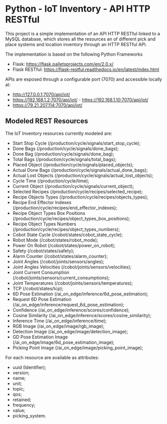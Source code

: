 # Python - IoT Inventory - API HTTP RESTful

This project is a simple implementation of an API HTTP RESTful linked to a MySQL database, 
which stores all the resources an of different pick and place systems and location inventory through 
an HTTP RESTful API.

The implementation is based on the following Python Frameworks 

- Flask: https://flask.palletsprojects.com/en/2.0.x/
- Flask RESTful: https://flask-restful.readthedocs.io/en/latest/index.html

APIs are exposed through a configurable port (7070) and accessible locally at: 
- http://127.0.0.1:7070/api/iot/
- https://192.168.1.2:7070/api/iot/ - https://192.168.1.10:7070/api/iot/
- https://79.21.207.114:7070/api/iot/

## Modeled REST Resources

The IoT Inventory resources currently modeled are:

- Start Stop Cycle (/production/cycle/signals/start_stop_cycle);
- Done Bags (/production/cycle/signals/done_bags);
- Done Bag (/production/cycle/signals/done_bag);
- Total Bags (/production/cycle/signals/total_bags);
- Placed Object (/production/cycle/signals/placed_objects);
- Actual Done Bags (/production/cycle/signals/actual_done_bags);
- Actual Lost Objects (/production/cycle/signals/actual_lost_objects);
- Cycle Time (/production/cycle/time);
- Current Object (/production/cycle/signals/current_object);
- Selected Recipes (/production/cycle/recipes/selected_recipe);
- Recipe Objects Types (/production/cycle/recipes/objects_types);
- Recipe End Effector Indexes (/production/cycle/recipes/end_effector_indexes);
- Recipe Object Types Box Positions (/production/cycle/recipes/object_types_box_positions);
- Recipe Object Types Numbers (/production/cycle/recipes/object_types_numbers);
- Cobot State Cycle (/cobot/states/cobot_state_cycle);
- Robot Mode (/cobot/states/robot_mode);
- Power On Robot (/cobot/states/power_on_robot);
- Safety (/cobot/states/safety);
- Alarm Counter (/cobot/states/alarm_counter);
- Joint Angles (/cobot/joints/sensors/angles);
- Joint Angles Velocities (/cobot/joints/sensors/velocities);
- Joint Current Consumption (/cobot/joints/sensors/current_consumptions);
- Joint Temperatures (/cobot/joints/sensors/temperatures);
- TCP (/cobot/states/tcp);
- 6D Pose Estimation (/ai_on_edge/inference/6d_pose_estimation);
- Request 6D Pose Estimation (/ai_on_edge/inference/request_6d_pose_estimation);
- Confidence (/ai_on_edge/inference/scores/confidence);
- Cosine Similarity (/ai_on_edge/inference/scores/cosine_similarity);
- Inference Time (/ai_on_edge/inference/time);
- RGB Image (/ai_on_edge/image/rgb_image);
- Detection Image (/ai_on_edge/image/detection_image);
- GD Pose Estimation Image (/ai_on_edge/image/6d_pose_estimation_image);
- Picking Point Image (/ai_on_edge/image/picking_point_image);

For each resource are available as attributes:
- uuid (Identifier);
- version;
- name;
- unit;
- topic;
- qos;
- retained;
- frequency;
- value;
- picking_system.